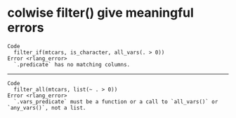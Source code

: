 # colwise filter() give meaningful errors

    Code
      filter_if(mtcars, is_character, all_vars(. > 0))
    Error <rlang_error>
      `.predicate` has no matching columns.

---

    Code
      filter_all(mtcars, list(~ . > 0))
    Error <rlang_error>
      `.vars_predicate` must be a function or a call to `all_vars()` or `any_vars()`, not a list.

